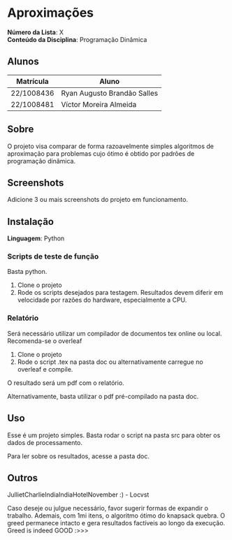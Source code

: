# Aproximações

**Número da Lista**: X<br>
**Conteúdo da Disciplina**: Programação Dinâmica <br>

## Alunos
|Matrícula | Aluno |
| -- | -- |
| 22/1008436 | Ryan Augusto Brandão Salles |
| 22/1008481 |   Víctor Moreira Almeida    |

## Sobre 
O projeto visa comparar de forma razoavelmente simples algoritmos de aproximação para
problemas cujo ótimo é obtido por padrões de programação dinâmica.

## Screenshots
Adicione 3 ou mais screenshots do projeto em funcionamento.

## Instalação 
**Linguagem**: Python<br>
### Scripts de teste de função
Basta python. 
  1. Clone o projeto
  2. Rode os scripts desejados para testagem. Resultados devem diferir em velocidade por razões do hardware, especialmente a CPU.

### Relatório
Será necessário utilizar um compilador de documentos tex online ou local. Recomenda-se o overleaf

  1. Clone o projeto
  2. Rode o script .tex na pasta doc ou alternativamente carregue no overleaf e compile.

O resultado será um pdf com o relatório.

Alternativamente, basta utilizar o pdf pré-compilado na pasta doc.

## Uso 
Esse é um projeto simples. Basta rodar o script na pasta src para obter os dados 
de processamento. 

Para ler sobre os resultados, acesse a pasta doc.

## Outros 

JullietCharlieIndiaIndiaHotelNovember :) - Locvst 

Caso deseje ou julgue necessário, favor sugerir formas de expandir o trabalho.
Ademais, com 1mi itens, o algoritmo ótimo do knapsack quebra. O greed permanece intacto
e gera resultados factíveis ao longo da execução. Greed is indeed GOOD :>>>




